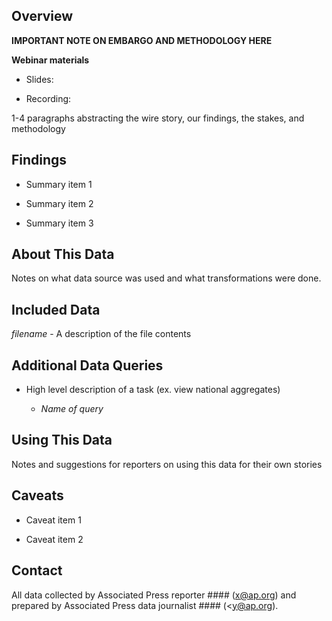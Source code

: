 ## Overview

**IMPORTANT NOTE ON EMBARGO AND METHODOLOGY HERE**

**Webinar materials**

* Slides:

* Recording:

1-4 paragraphs abstracting the wire story, our findings, the stakes, and methodology

## Findings

* Summary item 1

* Summary item 2

* Summary item 3

## About This Data

Notes on what data source was used and what transformations were done.

## Included Data

_filename_ - A description of the file contents

## Additional Data Queries

* High level description of a task (ex. view national aggregates)

    * _Name of query_

## Using This Data

Notes and suggestions for reporters on using this data for their own stories

## Caveats

* Caveat item 1

* Caveat item 2

## Contact

All data collected by Associated Press reporter #### (<x@ap.org>) and prepared by Associated Press data journalist #### (<y@ap.org).
